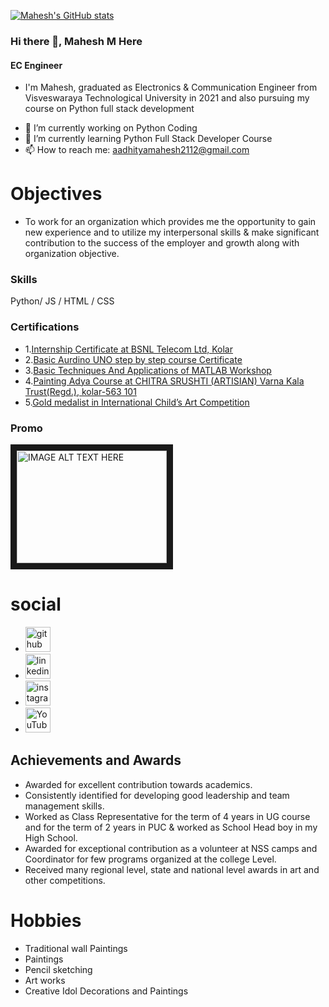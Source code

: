 [![Mahesh's GitHub stats](https://github-readme-stats.vercel.app/api?username=Mahesh-M)](https://github.com/anuraghazra/github-readme-stats)
### Hi there 👋, Mahesh M Here
####  EC Engineer
* I'm Mahesh, graduated as Electronics & Communication Engineer from Visveswaraya Technological University in 2021 and also pursuing my course on Python full stack development
- 🔭 I’m currently working on Python Coding 
- 🌱 I’m currently learning Python Full Stack Developer Course 
- 📫 How to reach me: aadhityamahesh2112@gmail.com 

# Objectives
* To work for an organization which provides me the opportunity to gain new experience and to utilize my interpersonal skills & make significant contribution to the success of the employer and growth along with organization objective.

### Skills
Python/ JS / HTML / CSS

### Certifications
* 1.[Internship Certificate at BSNL Telecom Ltd, Kolar](https://drive.google.com/file/d/1RmgWT6TaNXoIfOJZFMeiSLJjpSy84SUF/view?usp=drivesdk "View Internship Certificate")
* 2.[Basic Aurdino UNO step by step course Certificate ](https://drive.google.com/file/d/1RnmhU-So4saGcEpMu4Y-mckmucCKBXK0/view?usp=drivesdk "View Course Certificate")
* 3.[Basic Techniques And Applications of MATLAB Workshop](https://drive.google.com/file/d/1S-l-6zGLatiRpPA5KuSAMpeuf5A1M3O_/view?usp=drivesdk "View Workshop Certificate")
* 4.[Painting Adya Course at  CHITRA SRUSHTI (ARTISIAN) Varna Kala Trust(Regd.), kolar-563 101](https://drive.google.com/file/d/1S6grBsEOekkCrORbTQkH0kcD7jetnidw/view?usp=drivesdk "View Painting Course Certificate")
* 5.[Gold medalist in International Child’s Art Competition ](https://drive.google.com/file/d/1SCCoBEahP7IQ04am4CpmxGIt8xYzZ0n9/view?usp=drivesdk "View Certificate")


### Promo
<a href="http://www.youtube.com/watch?feature=player_embedded&v=w0DviFEjEHM
" target="_blank"><img src="http://img.youtube.com/vi/w0DviFEjEHM/0.jpg" 
alt="IMAGE ALT TEXT HERE" width="240" height="180" border="10" /></a>
        
# social
* [<img src='https://cdn.jsdelivr.net/npm/simple-icons@3.0.1/icons/github.svg' alt='github' height='40'>](https://github.com/Mahesh-M2112)  
* [<img src='https://cdn.jsdelivr.net/npm/simple-icons@3.0.1/icons/linkedin.svg' alt='linkedin' height='40'>](https://www.linkedin.com/in/mahesh-m-300204169)  
* [<img src='https://cdn.jsdelivr.net/npm/simple-icons@3.0.1/icons/instagram.svg' alt='instagram' height='40'>](https://www.instagram.com/it_s__m_e___a_a_d_h_i/)  
* [<img src='https://cdn.jsdelivr.net/npm/simple-icons@3.0.1/icons/youtube.svg' alt='YouTube' height='40'>](https://www.youtube.com/channel/UC43YdL-8JzmyEY1KCw3wv3g)  

## Achievements and Awards
* Awarded for excellent contribution towards academics.
* Consistently identified for developing good leadership and team management skills.
* Worked as Class Representative for the term of 4 years in UG course and for the term of 2 years in PUC & worked as School Head boy in my High School.
* Awarded for exceptional contribution as a volunteer at NSS camps and Coordinator for few programs organized at the college Level.
* Received many regional level, state and national level awards in art and other competitions.

# Hobbies
* Traditional wall Paintings 
* Paintings 
* Pencil sketching 
* Art works 
* Creative Idol Decorations and Paintings

